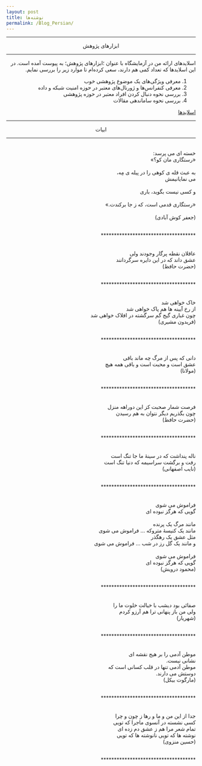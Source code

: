 ```yaml
---
layout: post
title: نوشته‌ها
permalink: /Blog_Persian/	
---  
```


---
<p dir="rtl" align="center">
ابزارهای پژوهش
  </p>

---

<p dir="rtl" align="right">اسلایدهای ارائه من در آزمایشگاه با عنوان ؛ابزار‌های پژوهش؛ به پیوست آمده است. در این اسلایدها که تعداد کمی هم دارند، سعی کرده‌ام تا موارد زیر را بررسی نمایم.</p>


<ol dir="rtl" align="right">
  <li>معرفی ویژگی‌های یک موضوع پژوهشی خوب</li>
  <li>معرفی کنفرانس‌ها و ژورنال‌های معتبر در حوزه امنیت شبکه و داده</li>
  <li>بررسی نحوه دنبال کردن افراد معتبر در حوزه پژوهشی</li>
  <li>بررسی نحوه ساماندهی مقالات</li>
</ol> 



<p dir="rtl" align="right"><a href="https://drive.google.com/file/d/1Q_zOfoOGo-vbU6C8ECzO-PVG4DmZOA1e/view?usp=sharing">اسلایدها</a></p>

---
<p dir="rtl" align="center">
ابیات
</p>

---

<p dir="rtl" align="right">
<br /> خسته ای می پرسد:
<br /> «رستگاری مان کو؟»
<br />
<br /> به عبث قله ی کوهی را در پیله ی مِه،
<br /> می نمایانیمش
<br />
<br /> و کسی نیست بگوید، باری
<br />
<br /> «رستگاری قدمی است، که ز جا برکندت.»
<br />
<br /> (جعفر کوش آبادی)

  <p dir="rtl" align="right">
  <br />    ************************************
    </p>
  
  <p dir="rtl" align="right">
<br /> عاقلان نقطه پرگار وجودند ولی
<br /> عشق داند که در این دایره سرگردانند
<br /> (حضرت حافظ)  
  </p>
  
  <p dir="rtl" align="right">
  <br />    ************************************
    </p>
   
<p dir="rtl" align="right">
<br /> خاک خواهی شد
<br /> از رخ آیینه ها هم پاک خواهی شد
<br /> چون غباری گیج گم سرگشته در افلاک خواهی شد
<br /> (فریدون مشیری)
  </p>

  <p dir="rtl" align="right">
  <br />    ************************************
    </p>

  <p dir="rtl" align="right">
<br /> دانی که پس از مرگ چه ماند باقی
<br /> عشق است و محبت است و باقی همه هیچ
<br /> (مولانا)  
  </p>
  
  <p dir="rtl" align="right">
  <br />    ************************************
      </p>
  
  <p dir="rtl" align="right">
<br /> فرصت شمار صحبت کز این دوراهه منزل
<br /> چون بگذریم دیگر نتوان به هم رسیدن
<br /> (حضرت حافظ)  
  </p>
  
  <p dir="rtl" align="right">
  <br />    ************************************
  </p>
    
  <p dir="rtl" align="right">
<br /> ناله پنداشت که در سینۀ ما جا تنگ است
<br /> رفت و برگشت سراسیمه که دنیا تنگ است
<br /> (نایب اصفهانی)  
  </p>
  
  <p dir="rtl" align="right">
  <br />    ************************************
    </p>
    

 <p dir="rtl" align="right">
<br /> فراموش می شوی
<br /> گویی که هرگز نبوده ای
  <br />
<br /> مانند مرگ یک پرنده
<br /> مانند یک کنیسۀ متروکه … فراموش می شوی
<br /> مثل عشق یک رهگذر
<br /> و مانند یک گل رز در شب … فراموش می شوی
  <br />
  <br /> فراموش می شوی
<br /> گویی که هرگز نبوده ای
  <br /> (محمود درویش) 
   </p>
   
  
  <p dir="rtl" align="right">
  <br />    ************************************
    </p>
    
  
  <p dir="rtl" align="right">
<br /> صفائی بود دیشب با خیالت خلوت ما را
<br /> ولی من باز پنهانی ترا هم آرزو کردم
<br /> (شهریار)  
  </p>
  
  <p dir="rtl" align="right">
  <br />    ************************************
    </p>
    
  <p dir="rtl" align="right">
<br /> موطن آدمی را بر هیج نقشه ای
<br /> نشانی نیست.
<br /> موطن آدمی تنها در قلب کسانی است که
<br /> دوستش می دارند.
 <br /> (مارگوت بیکل)
    </p>
 
   <p dir="rtl" align="right">
  <br />    ************************************
    </p>
    
<p dir="rtl" align="right">
<br /> جدا از این من و ما و رها ز چون و چرا
<br /> کسی نشسته در آنسوی ماجرا که تویی
<br /> تمام شعر مرا هم ز عشق دم زده ای
<br /> نوشته ها که تویی نانوشته ها که تویی
<br /> (حسین منزوی)
    </p>
 
   <p dir="rtl" align="right">
  <br />    ************************************
    </p>


